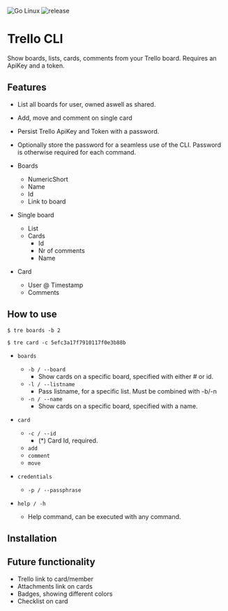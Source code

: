![Go Linux](https://github.com/Elpulgo/trello/workflows/Go%20Linux/badge.svg?branch=master)
![release](https://github.com/Elpulgo/trello/workflows/release/badge.svg?branch=0.1.1&event=release)

# Trello CLI
Show boards, lists, cards, comments from your Trello board. Requires an ApiKey and a token.

## Features
 + List all boards for user, owned aswell as shared.
 + Add, move and comment on single card
 + Persist Trello ApiKey and Token with a password.
 + Optionally store the password for a seamless use of the CLI. 
   Password is otherwise required for each command.
 + Boards
    + NumericShort
    + Name
    + Id
    + Link to board 
 
 + Single board
    + List
    + Cards
      + Id
      + Nr of comments
      + Name
 + Card
    + User @ Timestamp
    + Comments

## How to use
```
$ tre boards -b 2  
```
```
$ tre card -c 5efc3a17f7910117f0e3b88b
```
+ `boards`
    + `-b / --board`
      + Show cards on a specific board, specified with either # or id.
    + `-l / --listname`
      +  Pass listname, for a specific list. Must be combined with -b/-n
    + `-n / --name`
      + Show cards on a specific board, specified with a name.

+ `card`
    + `-c / --id`
      + (*) Card Id, required.
    + `add`
    + `comment`
    + `move`
    
+ `credentials`
    + `-p / --passphrase`

+ `help / -h`
  + Help command, can be executed with any command.

## Installation

## Future functionality
  + Trello link to card/member
  + Attachments link on cards
  + Badges, showing different colors
  + Checklist on card


